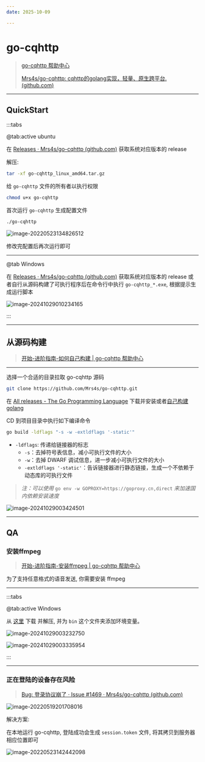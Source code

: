 ```yaml
---
date: 2025-10-09

---
```


# go-cqhttp

> [go-cqhttp 帮助中心](https://docs.go-cqhttp.org/)
>
> [Mrs4s/go-cqhttp: cqhttp的golang实现，轻量、原生跨平台. (github.com)](https://github.com/Mrs4s/go-cqhttp)

---

## QuickStart

:::tabs

@tab:active ubuntu

在 [Releases · Mrs4s/go-cqhttp (github.com)](https://github.com/Mrs4s/go-cqhttp/releases) 获取系统对应版本的 release

解压:

```bash
tar -xf go-cqhttp_linux_amd64.tar.gz 
```

给 `go-cqhttp` 文件的所有者以执行权限

```bash
chmod u+x go-cqhttp
```

首次运行 `go-cqhttp` 生成配置文件

```bash
./go-cqhttp
```

![image-20220523134826512](http://cdn.ayusummer233.top/img/202205231348243.png)

修改完配置后再次运行即可

---

@tab Windows

在 [Releases · Mrs4s/go-cqhttp (github.com)](https://github.com/Mrs4s/go-cqhttp/releases) 获取系统对应版本的 release 或者自行从源码构建了可执行程序后在命令行中执行 `go-cqhttp_*.exe`, 根据提示生成运行脚本

![image-20241029010234165](http://cdn.ayusummer233.top/DailyNotes/202410290102216.png)

:::

---

## 从源码构建

> [开始-进阶指南-如何自己构建 | go-cqhttp 帮助中心](https://docs.go-cqhttp.org/guide/quick_start.html#如何自己构建)

---

选择一个合适的目录拉取 go-cqhttp 源码

```bash
git clone https://github.com/Mrs4s/go-cqhttp.git
```

在 [All releases - The Go Programming Language](https://golang.google.cn/dl/) 下载并安装或者[自己构建golang](https://golang.google.cn/doc/install/source)

CD 到项目目录中执行如下编译命令

```bash
go build -ldflags "-s -w -extldflags '-static'"
```

- `-ldflags`: 传递给链接器的标志
  - `-s`：去掉符号表信息，减小可执行文件的大小
  - `-w`：去掉 DWARF 调试信息，进一步减小可执行文件的大小
  - `-extldflags '-static'`：告诉链接器进行静态链接，生成一个不依赖于动态库的可执行文件

> *注：可以使用* `go env -w GOPROXY=https://goproxy.cn,direct` *来加速国内依赖安装速度*

![image-20241029003424501](http://cdn.ayusummer233.top/DailyNotes/202410290034539.png)

---

## QA

### 安装ffmpeg

> [开始-进阶指南-安装ffmpeg | go-cqhttp 帮助中心](https://docs.go-cqhttp.org/guide/quick_start.html#安装-ffmpeg)

为了支持任意格式的语音发送, 你需要安装 ffmpeg 

---

:::tabs

@tab:active Windows

从 [这里](https://www.gyan.dev/ffmpeg/builds/ffmpeg-release-full.7z) 下载 并解压, 并为 `bin` 这个文件夹添加环境变量。

![image-20241029003232750](http://cdn.ayusummer233.top/DailyNotes/202410290032781.png)

![image-20241029003335954](http://cdn.ayusummer233.top/DailyNotes/202410290033990.png)

:::

---

### 正在登陆的设备存在风险

> [Bug: 登录协议崩了 · Issue #1469 · Mrs4s/go-cqhttp (github.com)](https://github.com/Mrs4s/go-cqhttp/issues/1469)

![image-20220519201708016](http://cdn.ayusummer233.top/img/202205192017385.png)

解决方案: 

在本地运行 go-cqhttp, 登陆成功会生成 `session.token` 文件, 将其拷贝到服务器相应位置即可

![image-20220523142442098](http://cdn.ayusummer233.top/DailyNotes/202410290014657.png)

